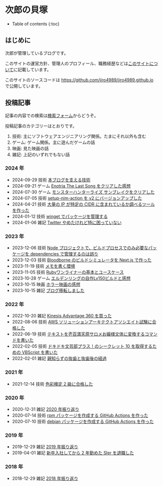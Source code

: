 # 次郎の貝塚

* Table of contents
{:toc}

## はじめに

次郎が管理しているブログです。

このサイトの運営方針、管理人のプロフィール、職務経歴などは[このサイトについて](/about)に記載しています。

このサイトのソースコードは <https://github.com/jiro4989/jiro4989.github.io> で公開しています。

## 投稿記事

記事の内容での検索は[検索フォーム](https://github.com/search?q=repo%3Ajiro4989%2Fjiro4989.github.io+path%3A%2F%5E_posts%5C%2F%2F+&type=code)からどうぞ。

投稿記事のカテゴリーはとおりです。

1. 技術: 主にソフトウェアエンジニアリング関係。たまにそれ以外も含む
1. ゲーム: ゲーム関係。主に遊んだゲームの話
1. 映画: 見た映画の話
1. 雑記: 上記のいずれでもない話

<!-- START_POSTS -->
### 2024 年

* 2024-09-29 技術 [本ブログを支える技術](/tech/2024/09/29/my-blog-tech.html)
* 2024-09-21 ゲーム [Enotria The Last Song をクリアした感想](/game/2024/09/21/enotria-the-last-song.html)
* 2024-07-30 ゲーム [モンスターハンターライズ サンブレイクをクリアした](/game/2024/07/30/monster-hunter-rise.html)
* 2024-07-05 技術 [setup-nim-action を v2 にバージョンアップした](/tech/2024/07/05/setup-nim-action-v2.html)
* 2024-04-21 技術 [大量の IP が特定の CIDR に含まれているか調べるツールを作った](/tech/2024/04/21/check-ip-cidr.html)
* 2024-01-12 技術 [winget でパッケージを管理する](/tech/2024/01/12/manage-package-with-winget.html)
* 2024-01-06 雑記 [Twitter やめたけれど特に困っていない](/daily/2024/01/06/no-twitter.html)

### 2023 年

* 2023-12-06 技術 [Node プロジェクトで、ビルドプロセスでのみ必要なパッケージを dependencies で管理するのは誤り](/tech/2023/12/06/node-dependencies-ci.html)
* 2023-12-03 技術 [Bloodborne のビルドシミュレータを Next.js で作った](/tech/2023/12/03/bloodborne-build-simulator-next-js.html)
* 2023-11-19 技術 [メモを書く環境](/tech/2023/11/19/memo-environment.html)
* 2023-11-05 技術 [Rubyワンライナーの基本とユースケース](/tech/2023/11/05/ruby-oneliner.html)
* 2023-10-28 ゲーム [エルデンリングの自作Lv150ビルドと感想](/game/2023/10/28/eldenring-build.html)
* 2023-10-15 映画 [ホラー映画の感想](/movie/2023/10/15/movie.html)
* 2023-10-15 雑記 [ブログ移転しました](/daily/2023/10/15/blog-changelog.html)

### 2022 年

* 2022-10-20 雑記 [Kinesis Advantage 360 を買った](/daily/2022/10/20/kinesis-advantage-360.html)
* 2022-08-06 技術 [AWS ソリューションアーキテクトアソシエイト試験に合格した](/tech/2022/08/06/aws-saa.html)
* 2022-06-19 技術 [テキストを壱百満天原サロメお嬢様文体に変換するコマンドを書いた](/tech/2022/06/19/ojosama.html)
* 2022-02-05 技術 [ドキドキ文芸部プラス！のシークレット 10 を取得するための VBScript を書いた](/tech/2022/02/05/dokidoki-literature-club-vbscript.html)
* 2022-02-01 雑記 [親知らずの抜歯と抜歯後の経過](/daily/2022/02/01/oyashirazu.html)

### 2021 年

* 2021-12-14 技術 [色彩検定 2 級に合格した](/tech/2021/12/14/shikisai-kentei-2-kyu.html)

### 2020 年

* 2020-12-31 雑記 [2020 年振り返り](/daily/2020/12/31/furikaeri-2020.html)
* 2020-07-14 技術 [rpm パッケージを作成する GitHub Actions を作った](/tech/2020/07/14/github-actions-rpm-package.html)
* 2020-07-10 技術 [debian パッケージを作成する GitHub Actions を作った](/tech/2020/07/10/github-actions-debian-package.html)

### 2019 年

* 2019-12-29 雑記 [2019 年振り返り](/daily/2019/12/29/furikaeri-2019.html)
* 2019-04-01 雑記 [新卒入社してから 2 年勤めた SIer を退職した](/daily/2019/04/01/taishoku-entry-shinsotsu.html)

### 2018 年

* 2018-12-29 雑記 [2018 年振り返り](/daily/2018/12/29/furikaeri-2018.html)

<!-- END_POSTS -->
